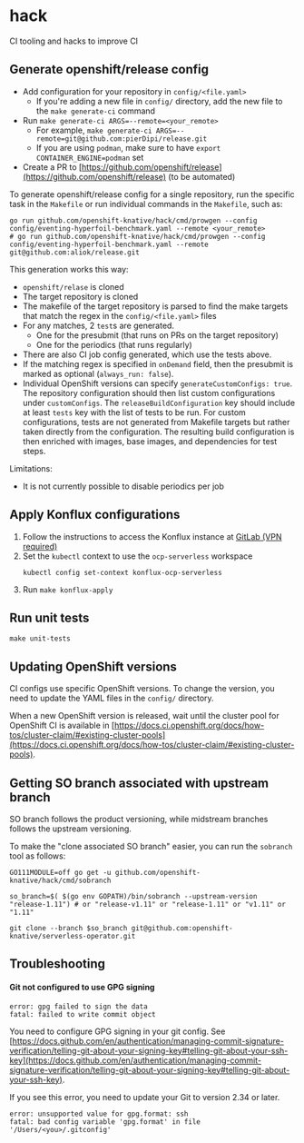 # hack

CI tooling and hacks to improve CI

## Generate openshift/release config

- Add configuration for your repository in `config/<file.yaml>`
    - If you're adding a new file in `config/` directory, add the new file to the `make generate-ci`
      command
- Run `make generate-ci ARGS=--remote=<your_remote>`
    - For example, `make generate-ci ARGS=--remote=git@github.com:pierDipi/release.git`
    - If you are using `podman`, make sure to have `export CONTAINER_ENGINE=podman` set
- Create a PR to [https://github.com/openshift/release](https://github.com/openshift/release) (to be
  automated)

To generate openshift/release config for a single repository, run the specific task in
the `Makefile` or run individual commands in the `Makefile`, such as:

```shell
go run github.com/openshift-knative/hack/cmd/prowgen --config config/eventing-hyperfoil-benchmark.yaml --remote <your_remote>
# go run github.com/openshift-knative/hack/cmd/prowgen --config config/eventing-hyperfoil-benchmark.yaml --remote git@github.com:aliok/release.git 
```

This generation works this way:

- `openshift/relase` is cloned
- The target repository is cloned
- The makefile of the target repository is parsed to find the make targets that match the regex in
  the `config/<file.yaml>` files
- For any matches, 2 `test`s are generated.
    - One for the presubmit (that runs on PRs on the target repository)
    - One for the periodics (that runs regularly)
- There are also CI job config generated, which use the tests above.
- If the matching regex is specified in `onDemand` field, then the presubmit is marked as
  optional (`always_run: false`).
- Individual OpenShift versions can specify `generateCustomConfigs: true`.
  The repository configuration should then list custom configurations under `customConfigs`.
  The `releaseBuildConfiguration` key should include at least `tests` key
  with the list of tests to be run. For custom configurations, tests are not generated from Makefile
  targets but rather taken directly from the configuration. The resulting build configuration is
  then
  enriched with images, base images, and dependencies for test steps.

Limitations:

- It is not currently possible to disable periodics per job

## Apply Konflux configurations

1. Follow the instructions to access the Konflux instance
   at [GitLab (VPN required)](https://gitlab.cee.redhat.com/konflux/docs/users/-/blob/main/topics/getting-started/getting-access.md#accessing-konflux-via-cli)
2. Set the `kubectl` context to use the `ocp-serverless` workspace
    ```shell
    kubectl config set-context konflux-ocp-serverless
    ```
3. Run `make konflux-apply`

## Run unit tests

```shell
make unit-tests
```

## Updating OpenShift versions

CI configs use specific OpenShift versions. To change the version, you need to update the YAML files
in the `config/` directory.

When a new OpenShift version is released, wait until the cluster pool for OpenShift CI is available
in
[https://docs.ci.openshift.org/docs/how-tos/cluster-claim/#existing-cluster-pools](https://docs.ci.openshift.org/docs/how-tos/cluster-claim/#existing-cluster-pools).

## Getting SO branch associated with upstream branch

SO branch follows the product versioning, while midstream branches follows the upstream versioning.

To make the "clone associated SO branch" easier, you can run the `sobranch` tool as follows:

```shell
GO111MODULE=off go get -u github.com/openshift-knative/hack/cmd/sobranch

so_branch=$( $(go env GOPATH)/bin/sobranch --upstream-version "release-1.11") # or "release-v1.11" or "release-1.11" or "v1.11" or "1.11"

git clone --branch $so_branch git@github.com:openshift-knative/serverless-operator.git
```

## Troubleshooting

#### Git not configured to use GPG signing

```
error: gpg failed to sign the data
fatal: failed to write commit object
```

You need to configure GPG signing in your git config.
See [https://docs.github.com/en/authentication/managing-commit-signature-verification/telling-git-about-your-signing-key#telling-git-about-your-ssh-key](https://docs.github.com/en/authentication/managing-commit-signature-verification/telling-git-about-your-signing-key#telling-git-about-your-ssh-key).

If you see this error, you need to update your Git to version 2.34 or later.

```
error: unsupported value for gpg.format: ssh
fatal: bad config variable 'gpg.format' in file '/Users/<you>/.gitconfig'
```


